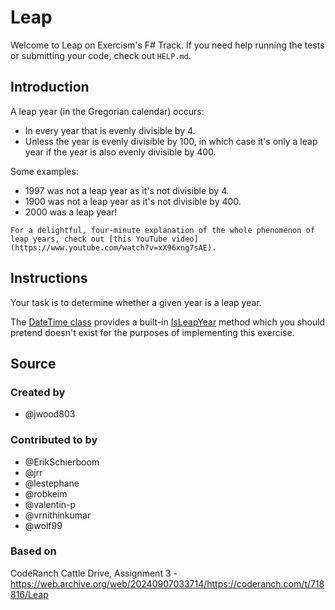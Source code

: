 # Leap

Welcome to Leap on Exercism's F# Track.
If you need help running the tests or submitting your code, check out `HELP.md`.

## Introduction

A leap year (in the Gregorian calendar) occurs:

- In every year that is evenly divisible by 4.
- Unless the year is evenly divisible by 100, in which case it's only a leap year if the year is also evenly divisible by 400.

Some examples:

- 1997 was not a leap year as it's not divisible by 4.
- 1900 was not a leap year as it's not divisible by 400.
- 2000 was a leap year!

~~~~exercism/note
For a delightful, four-minute explanation of the whole phenomenon of leap years, check out [this YouTube video](https://www.youtube.com/watch?v=xX96xng7sAE).
~~~~

## Instructions

Your task is to determine whether a given year is a leap year.

The [DateTime class][datetime] provides a built-in [IsLeapYear][datetime.isleapyear] method
which you should pretend doesn't exist for the purposes of implementing this exercise.

[datetime]: https://learn.microsoft.com/en-us/dotnet/api/system.datetime
[datetime.isleapyear]: https://learn.microsoft.com/en-us/dotnet/api/system.datetime.isleapyear

## Source

### Created by

- @jwood803

### Contributed to by

- @ErikSchierboom
- @jrr
- @lestephane
- @robkeim
- @valentin-p
- @vrnithinkumar
- @wolf99

### Based on

CodeRanch Cattle Drive, Assignment 3 - https://web.archive.org/web/20240907033714/https://coderanch.com/t/718816/Leap